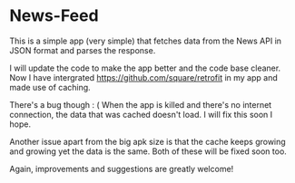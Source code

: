 # News-Feed
This is a simple app (very simple) that fetches data from the News API in JSON format and parses the response.

I will update the code to make the app better and the code base cleaner. Now I have intergrated https://github.com/square/retrofit in my app and made use of caching.

There's a bug though : ( When the app is killed and there's no internet connection, the data that was cached doesn't load. I will fix this soon I hope. 

Another issue apart from the big apk size is that the cache keeps growing and growing yet the data is the same. Both of these will be fixed soon too.

Again, improvements and suggestions are greatly welcome!
